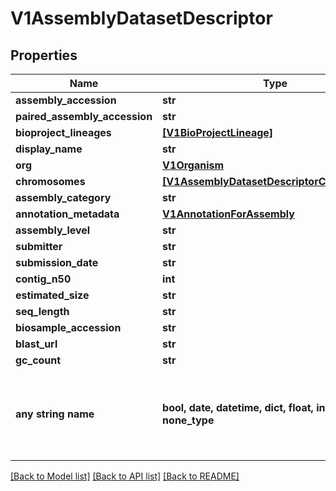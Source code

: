 # V1AssemblyDatasetDescriptor


## Properties
Name | Type | Description | Notes
------------ | ------------- | ------------- | -------------
**assembly_accession** | **str** |  | [optional] 
**paired_assembly_accession** | **str** |  | [optional] 
**bioproject_lineages** | [**[V1BioProjectLineage]**](V1BioProjectLineage.md) |  | [optional] 
**display_name** | **str** |  | [optional] 
**org** | [**V1Organism**](V1Organism.md) |  | [optional] 
**chromosomes** | [**[V1AssemblyDatasetDescriptorChromosome]**](V1AssemblyDatasetDescriptorChromosome.md) |  | [optional] 
**assembly_category** | **str** |  | [optional] 
**annotation_metadata** | [**V1AnnotationForAssembly**](V1AnnotationForAssembly.md) |  | [optional] 
**assembly_level** | **str** |  | [optional] 
**submitter** | **str** |  | [optional] 
**submission_date** | **str** |  | [optional] 
**contig_n50** | **int** |  | [optional] 
**estimated_size** | **str** |  | [optional] 
**seq_length** | **str** |  | [optional] 
**biosample_accession** | **str** |  | [optional] 
**blast_url** | **str** |  | [optional] 
**gc_count** | **str** |  | [optional] 
**any string name** | **bool, date, datetime, dict, float, int, list, str, none_type** | any string name can be used but the value must be the correct type | [optional]

[[Back to Model list]](../README.md#documentation-for-models) [[Back to API list]](../README.md#documentation-for-api-endpoints) [[Back to README]](../README.md)


